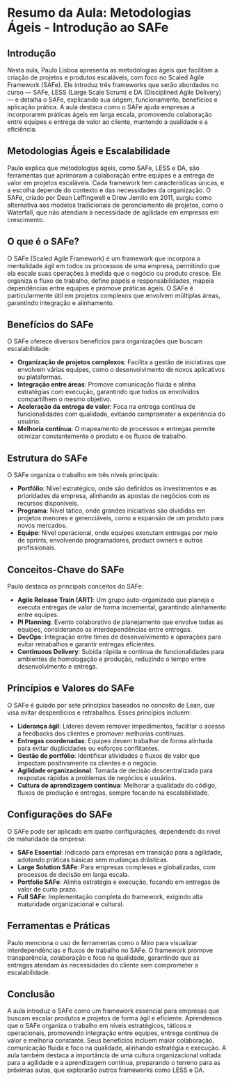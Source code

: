 # Resumo da Aula: Metodologias Ágeis - Introdução ao SAFe

## Introdução
Nesta aula, Paulo Lisboa apresenta as metodologias ágeis que facilitam a criação de projetos e produtos escaláveis, com foco no Scaled Agile Framework (SAFe). Ele introduz três frameworks que serão abordados no curso — SAFe, LESS (Large Scale Scrum) e DA (Disciplined Agile Delivery) — e detalha o SAFe, explicando sua origem, funcionamento, benefícios e aplicação prática. A aula destaca como o SAFe ajuda empresas a incorporarem práticas ágeis em larga escala, promovendo colaboração entre equipes e entrega de valor ao cliente, mantendo a qualidade e a eficiência.

## Metodologias Ágeis e Escalabilidade
Paulo explica que metodologias ágeis, como SAFe, LESS e DA, são ferramentas que aprimoram a colaboração entre equipes e a entrega de valor em projetos escaláveis. Cada framework tem características únicas, e a escolha depende do contexto e das necessidades da organização. O SAFe, criado por Dean Leffingwell e Drew Jemilo em 2011, surgiu como alternativa aos modelos tradicionais de gerenciamento de projetos, como o Waterfall, que não atendiam à necessidade de agilidade em empresas em crescimento.

## O que é o SAFe?
O SAFe (Scaled Agile Framework) é um framework que incorpora a mentalidade ágil em todos os processos de uma empresa, permitindo que ela escale suas operações à medida que o negócio ou produto cresce. Ele organiza o fluxo de trabalho, define papéis e responsabilidades, mapeia dependências entre equipes e promove práticas ágeis. O SAFe é particularmente útil em projetos complexos que envolvem múltiplas áreas, garantindo integração e alinhamento.

## Benefícios do SAFe
O SAFe oferece diversos benefícios para organizações que buscam escalabilidade:
- **Organização de projetos complexos**: Facilita a gestão de iniciativas que envolvem várias equipes, como o desenvolvimento de novos aplicativos ou plataformas.
- **Integração entre áreas**: Promove comunicação fluida e alinha estratégias com execução, garantindo que todos os envolvidos compartilhem o mesmo objetivo.
- **Aceleração da entrega de valor**: Foca na entrega contínua de funcionalidades com qualidade, evitando comprometer a experiência do usuário.
- **Melhoria contínua**: O mapeamento de processos e entregas permite otimizar constantemente o produto e os fluxos de trabalho.

## Estrutura do SAFe
O SAFe organiza o trabalho em três níveis principais:
- **Portfólio**: Nível estratégico, onde são definidos os investimentos e as prioridades da empresa, alinhando as apostas de negócios com os recursos disponíveis.
- **Programa**: Nível tático, onde grandes iniciativas são divididas em projetos menores e gerenciáveis, como a expansão de um produto para novos mercados.
- **Equipe**: Nível operacional, onde equipes executam entregas por meio de sprints, envolvendo programadores, product owners e outros profissionais.

## Conceitos-Chave do SAFe
Paulo destaca os principais conceitos do SAFe:
- **Agile Release Train (ART)**: Um grupo auto-organizado que planeja e executa entregas de valor de forma incremental, garantindo alinhamento entre equipes.
- **PI Planning**: Evento colaborativo de planejamento que envolve todas as equipes, considerando as interdependências entre entregas.
- **DevOps**: Integração entre times de desenvolvimento e operações para evitar retrabalhos e garantir entregas eficientes.
- **Continuous Delivery**: Subida rápida e contínua de funcionalidades para ambientes de homologação e produção, reduzindo o tempo entre desenvolvimento e entrega.

## Princípios e Valores do SAFe
O SAFe é guiado por sete princípios baseados no conceito de Lean, que visa evitar desperdícios e retrabalhos. Esses princípios incluem:
- **Liderança ágil**: Líderes devem remover impedimentos, facilitar o acesso a feedbacks dos clientes e promover melhorias contínuas.
- **Entregas coordenadas**: Equipes devem trabalhar de forma alinhada para evitar duplicidades ou esforços conflitantes.
- **Gestão de portfólio**: Identificar atividades e fluxos de valor que impactam positivamente os clientes e o negócio.
- **Agilidade organizacional**: Tomada de decisão descentralizada para respostas rápidas a problemas de negócios e usuários.
- **Cultura de aprendizagem contínua**: Melhorar a qualidade do código, fluxos de produção e entregas, sempre focando na escalabilidade.

## Configurações do SAFe
O SAFe pode ser aplicado em quatro configurações, dependendo do nível de maturidade da empresa:
- **SAFe Essential**: Indicado para empresas em transição para a agilidade, adotando práticas básicas sem mudanças drásticas.
- **Large Solution SAFe**: Para empresas complexas e globalizadas, com processos de decisão em larga escala.
- **Portfolio SAFe**: Alinha estratégia e execução, focando em entregas de valor de curto prazo.
- **Full SAFe**: Implementação completa do framework, exigindo alta maturidade organizacional e cultural.

## Ferramentas e Práticas
Paulo menciona o uso de ferramentas como o Miro para visualizar interdependências e fluxos de trabalho no SAFe. O framework promove transparência, colaboração e foco na qualidade, garantindo que as entregas atendam às necessidades do cliente sem comprometer a escalabilidade.

## Conclusão
A aula introduz o SAFe como um framework essencial para empresas que buscam escalar produtos e projetos de forma ágil e eficiente. Aprendemos que o SAFe organiza o trabalho em níveis estratégicos, táticos e operacionais, promovendo integração entre equipes, entrega contínua de valor e melhoria constante. Seus benefícios incluem maior colaboração, comunicação fluida e foco na qualidade, alinhando estratégia e execução. A aula também destaca a importância de uma cultura organizacional voltada para a agilidade e a aprendizagem contínua, preparando o terreno para as próximas aulas, que explorarão outros frameworks como LESS e DA.